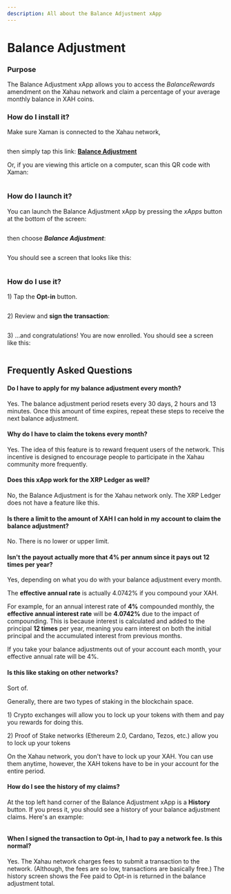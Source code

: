 ```yaml
---
description: All about the Balance Adjustment xApp
---
```


# Balance Adjustment

### Purpose

The Balance Adjustment xApp allows you to access the _BalanceRewards_ amendment on the Xahau network and claim a percentage of your average monthly balance in XAH coins.

### **How do I install it?**

Make sure Xaman is connected to the Xahau network,

<figure><img src="../../.gitbook/assets/Network switch button.png" alt=""><figcaption></figcaption></figure>

then simply tap this link: [**Balance Adjustment**](https://xumm.app/detect/xapp:xahau.balanceadjustment)

Or, if you are viewing this article on a computer, scan this QR code with Xaman:

<figure><img src="../../.gitbook/assets/Balance Adjustment - 6.png" alt=""><figcaption></figcaption></figure>

### **How do I launch it?**

You can launch the Balance Adjustment xApp by pressing the _xApps_ button at the bottom of the screen:&#x20;

<figure><img src="../../.gitbook/assets/xApps Button.png" alt=""><figcaption></figcaption></figure>

then choose _**Balance Adjustment**_:

<figure><img src="../../.gitbook/assets/Balance Adjustment - 1.png" alt=""><figcaption></figcaption></figure>

You should see a screen that looks like this:

<figure><img src="../../.gitbook/assets/Balance Adjustment - 2.png" alt=""><figcaption></figcaption></figure>

### **How do I use it?**

1\) Tap the **Opt-in** button.

<figure><img src="../../.gitbook/assets/Balance Adjustment xApp - 3a.png" alt=""><figcaption></figcaption></figure>

2\) Review and **sign the transaction**:



<figure><img src="../../.gitbook/assets/Balance Adjustment - 3.png" alt=""><figcaption></figcaption></figure>

3\) ...and congratulations! You are now enrolled. You should see a screen like this:

<figure><img src="../../.gitbook/assets/Balance Adjustment - 4.png" alt=""><figcaption></figcaption></figure>

## Frequently Asked Questions

#### Do I have to apply for my balance adjustment every month?

Yes. The balance adjustment period resets every 30 days, 2 hours and 13 minutes. Once this amount of time expires, repeat these steps to receive the next balance adjustment.

#### Why do I have to claim the tokens every month?

Yes. The idea of this feature is to reward frequent users of the network. This incentive is designed to encourage people to participate in the Xahau community more frequently.

#### Does this xApp work for the XRP Ledger as well?

No, the Balance Adjustment is for the Xahau network only. The XRP Ledger does not have a feature like this.

#### Is there a limit to the amount of  XAH I can hold in my account to claim the balance adjustment?

No. There is no lower or upper limit.

#### Isn't the payout actually more that 4% per annum since it pays out 12 times per year?

Yes, depending on what you do with your balance adjustment every month.&#x20;

The **effective annual rate** is actually 4.0742% if you compound your XAH.

For example, for an annual interest rate of **4%** compounded monthly, the **effective annual interest rate** will be **4.0742%** due to the impact of compounding. This is because interest is calculated and added to the principal **12 times** per year, meaning you earn interest on both the initial principal and the accumulated interest from previous months.

If you take your balance adjustments out of your account each month, your effective annual rate will be 4%.

#### Is this like staking on other networks?

Sort of.&#x20;

Generally, there are two types of staking in the blockchain space.

1\) Crypto exchanges will allow you to lock up your tokens with them and pay you rewards for doing this.&#x20;

2\) Proof of Stake networks (Ethereum 2.0, Cardano, Tezos, etc.) allow you to lock up your tokens&#x20;

On the Xahau network, you don't have to lock up your XAH. You can use them anytime, however, the XAH tokens have to be in your account for the entire period.

#### How do I see the history of my claims?

At the top left hand corner of the Balance Adjustment xApp is a **History** button. If you press it, you should see a history of your balance adjustment claims. Here's an example:



<figure><img src="../../.gitbook/assets/Balance Adjustment - 7.png" alt=""><figcaption></figcaption></figure>

#### When I signed the transaction to Opt-in, I had to pay a network fee. Is this normal?

Yes. The Xahau network charges fees to submit a transaction to the network. (Although, the fees are so low, transactions are basically free.) The history screen shows the Fee paid to Opt-in is returned in the balance adjustment total.



<figure><img src="../../.gitbook/assets/Balance Adjustment - 8.png" alt=""><figcaption></figcaption></figure>







